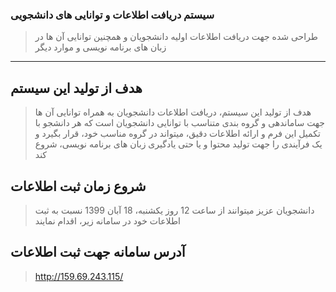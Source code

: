 ### سیستم دریافت اطلاعات و توانایی های دانشجویی
> طراحی شده جهت دریافت اطلاعات اولیه دانشجویان و همچنین توانایی آن ها در زبان های برنامه نویسی و موارد دیگر
---

## هدف از تولید این سیستم
> هدف از تولید این سیستم، دریافت اطلاعات دانشجویان به همراه توانایی آن ها جهت ساماندهی و گروه بندی متناسب با توانایی دانشجویان است که هر دانشجو با تکمیل این فرم و ارائه اطلاعات دقیق، میتواند در گروه مناسب خود، قرار بگیرد و یک فرآیندی را جهت تولید محتوا و یا حتی یادگیری زبان های برنامه نویسی، شروع کند

## شروع زمان ثبت اطلاعات
> دانشجویان عزیز میتوانند از ساعت 12 روز یکشنبه، 18 آبان 1399 نسبت به ثبت اطلاعات خود در سامانه زیر، اقدام نمایند

## آدرس سامانه جهت ثبت اطلاعات
> http://159.69.243.115/
